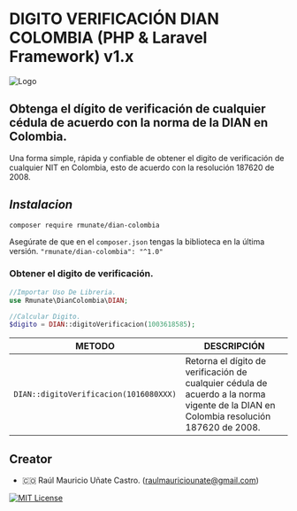 # DIGITO VERIFICACIÓN DIAN COLOMBIA (PHP & Laravel Framework) v1.x

![Logo](https://github.com/rmunate/DIAN/assets/91748598/bc0f3516-08ab-4388-b236-2cdb27cfe40a)

## Obtenga el dígito de verificación de cualquier cédula de acuerdo con la norma de la DIAN en Colombia. 

Una forma simple, rápida y confiable de obtener el digito de verificación de cualquier NIT en Colombia, esto de acuerdo con la resolución 187620 de 2008.

## _Instalacion_

```console
composer require rmunate/dian-colombia
```

Asegúrate de que en el `composer.json` tengas la biblioteca en la última versión. `"rmunate/dian-colombia": "^1.0"`

### Obtener el digito de verificación.
```php
//Importar Uso De Libreria.
use Rmunate\DianColombia\DIAN;

//Calcular Digito.
$digito = DIAN::digitoVerificacion(1003618585);
```
| METODO | DESCRIPCIÓN |
| ------ | ------ |
| `DIAN::digitoVerificacion(1016080XXX)` | Retorna el dígito de verificación de cualquier cédula de acuerdo a la norma vigente de la DIAN en Colombia resolución 187620 de 2008. |

## Creator
- 🇨🇴 Raúl Mauricio Uñate Castro. (raulmauriciounate@gmail.com)

[![MIT License](https://img.shields.io/badge/License-MIT-green.svg)](https://choosealicense.com/licenses/mit/)